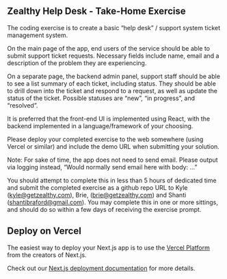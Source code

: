 ## Zealthy Help Desk - Take-Home Exercise

The coding exercise is to create a basic “help desk” / support system ticket management
system.

On the main page of the app, end users of the service should be able to submit support ticket
requests. Necessary fields include name, email and a description of the problem they are
experiencing.

On a separate page, the backend admin panel, support staff should be able to see a list
summary of each ticket, including status. They should be able to drill down into the ticket and
respond to a request, as well as update the status of the ticket. Possible statuses are “new”, “in
progress”, and “resolved”.

It is preferred that the front-end UI is implemented using React, with the backend implemented
in a language/framework of your choosing.

Please deploy your completed exercise to the web somewhere (using Vercel or similar) and
include the demo URL when submitting your solution.

Note: For sake of time, the app does not need to send email. Please output via logging instead,
“Would normally send email here with body: ...”

You should attempt to complete this in less than 5 hours of dedicated time and submit the
completed exercise as a github repo URL to Kyle (kyle@getzealthy.com), Brie,
(brie@getzealthy.com) and Shanti (shantibraford@gmail.com). You may complete this in one or
more sittings, and should do so within a few days of receiving the exercise prompt.

## Deploy on Vercel

The easiest way to deploy your Next.js app is to use the [Vercel Platform](https://vercel.com/new?utm_medium=default-template&filter=next.js&utm_source=create-next-app&utm_campaign=create-next-app-readme) from the creators of Next.js.

Check out our [Next.js deployment documentation](https://nextjs.org/docs/deployment) for more details.

